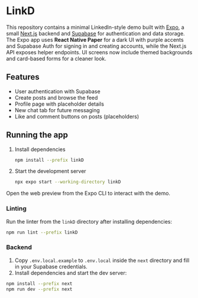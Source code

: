 # LinkD

This repository contains a minimal LinkedIn-style demo built with [Expo](https://expo.dev), a small [Next.js](https://nextjs.org) backend and [Supabase](https://supabase.com) for authentication and data storage. The Expo app uses **React Native Paper** for a dark UI with purple accents and Supabase Auth for signing in and creating accounts, while the Next.js API exposes helper endpoints. UI screens now include themed backgrounds and card-based forms for a cleaner look.

## Features
- User authentication with Supabase
- Create posts and browse the feed
- Profile page with placeholder details
- New chat tab for future messaging
- Like and comment buttons on posts (placeholders)

## Running the app

1. Install dependencies

   ```bash
   npm install --prefix linkD
   ```

2. Start the development server

   ```bash
   npx expo start --working-directory linkD
   ```

Open the web preview from the Expo CLI to interact with the demo.

### Linting

Run the linter from the `linkD` directory after installing dependencies:

```bash
npm run lint --prefix linkD
```

### Backend

1. Copy `.env.local.example` to `.env.local` inside the `next` directory and fill in your Supabase credentials.
2. Install dependencies and start the dev server:

```bash
npm install --prefix next
npm run dev --prefix next
```
